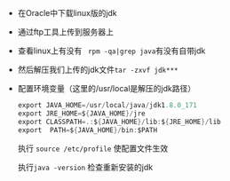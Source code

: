 - 在Oracle中下载linux版的jdk

- 通过ftp工具上传到服务器上

- 查看linux上有没有 ` rpm -qa|grep java`有没有自带jdk

- 然后解压我们上传的jdk文件`tar -zxvf jdk***`

- 配置环境变量（这里的/usr/local是解压的jdk路径）

  ``````java
  export JAVA_HOME=/usr/local/java/jdk1.8.0_171 
  export JRE_HOME=${JAVA_HOME}/jre  
  export CLASSPATH=.:${JAVA_HOME}/lib:${JRE_HOME}/lib  
  export  PATH=${JAVA_HOME}/bin:$PATH
  ``````

  执行 `source /etc/profile` 使配置文件生效

  执行`java -version` 检查重新安装的jdk